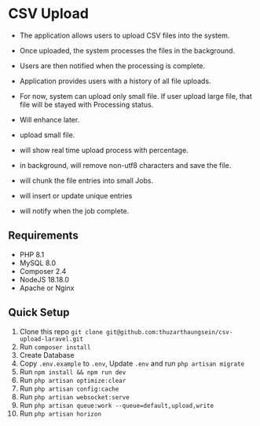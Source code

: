 # CSV Upload

-   The application allows users to upload CSV files into the system.
-   Once uploaded, the system processes the files in the background.
-   Users are then notified when the processing is complete.
-   Application provides users with a history of all file uploads.
-   For now, system can upload only small file. If user upload large file, that file will be stayed with Processing status.
-   Will enhance later.

-   upload small file.
-   will show real time upload process with percentage.
-   in background, will remove non-utf8 characters and save the file.
-   will chunk the file entries into small Jobs.
-   will insert or update unique entries
-   will notify when the job complete.

## Requirements

-   PHP 8.1
-   MySQL 8.0
-   Composer 2.4
-   NodeJS 18.18.0
-   Apache or Nginx

## Quick Setup

1. Clone this repo `git clone git@github.com:thuzarthaungsein/csv-upload-laravel.git`
2. Run `composer install`
3. Create Database
4. Copy `.env.example` to `.env`, Update `.env` and run `php artisan migrate`
5. Run `npm install && npm run dev`
6. Run `php artisan optimize:clear`
7. Run `php artisan config:cache`
8. Run `php artisan websocket:serve`
9. Run `php artisan queue:work --queue=default,upload,write`
10. Run `php artisan horizon`
